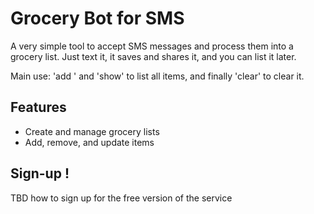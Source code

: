 # Grocery Bot for SMS

A very simple tool to accept SMS messages and process them into a grocery list. Just text it, it saves and shares it, and you can list it later. 

Main use: 'add <items-to-add>' and 'show' to list all items, and finally 'clear' to clear it.

## Features
- Create and manage grocery lists
- Add, remove, and update items

## Sign-up !
TBD how to sign up for the free version of the service